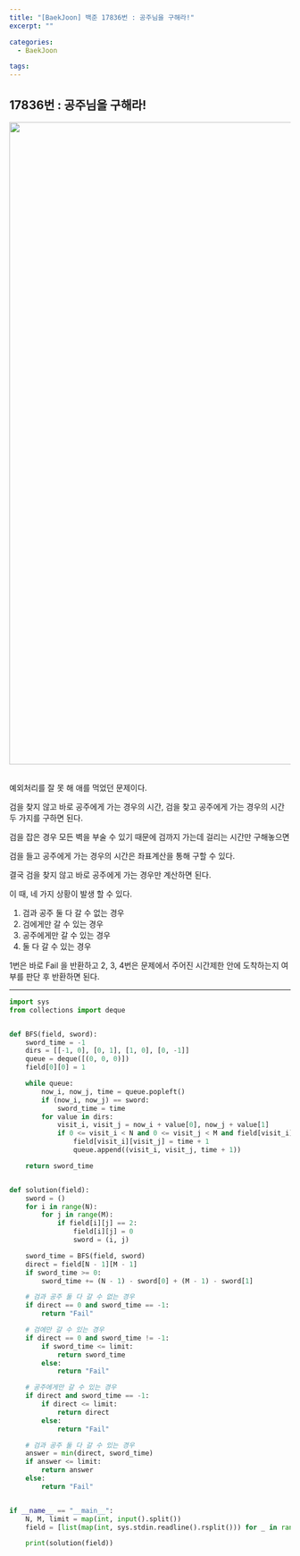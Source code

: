 ```yaml
---
title: "[BaekJoon] 백준 17836번 : 공주님을 구해라!"
excerpt: ""

categories:
  - BaekJoon

tags:
---
```


## 17836번 : 공주님을 구해라!

<center><img width="1150" alt="" src="https://user-images.githubusercontent.com/54533309/110796883-ce812f00-82bb-11eb-9e16-413acec14562.png">
</center>



<br>

예외처리를 잘 못 해 애를 먹었던 문제이다.

검을 찾지 않고 바로 공주에게 가는 경우의 시간, 검을 찾고 공주에게 가는 경우의 시간 두 가지를 구하면 된다.

검을 잡은 경우 모든 벽을 부술 수 있기 때문에 검까지 가는데 걸리는 시간만 구해놓으면

검을 들고 공주에게 가는 경우의 시간은 좌표계산을 통해 구할 수 있다.

결국 검을 찾지 않고 바로 공주에게 가는 경우만 계산하면 된다.

이 때, 네 가지 상황이 발생 할 수 있다.

1. 검과 공주 둘 다 갈 수 없는 경우
2. 검에게만 갈 수 있는 경우
3. 공주에게만 갈 수 있는 경우
4. 둘 다 갈 수 있는 경우

1번은 바로 Fail 을 반환하고 2, 3, 4번은 문제에서 주어진 시간제한 안에 도착하는지 여부를 판단 후 반환하면 된다.

---

```python
import sys
from collections import deque


def BFS(field, sword):
    sword_time = -1
    dirs = [[-1, 0], [0, 1], [1, 0], [0, -1]]
    queue = deque([(0, 0, 0)])
    field[0][0] = 1

    while queue:
        now_i, now_j, time = queue.popleft()
        if (now_i, now_j) == sword:
            sword_time = time
        for value in dirs:
            visit_i, visit_j = now_i + value[0], now_j + value[1]
            if 0 <= visit_i < N and 0 <= visit_j < M and field[visit_i][visit_j] < 1:
                field[visit_i][visit_j] = time + 1
                queue.append((visit_i, visit_j, time + 1))

    return sword_time


def solution(field):
    sword = ()
    for i in range(N):
        for j in range(M):
            if field[i][j] == 2:
                field[i][j] = 0
                sword = (i, j)

    sword_time = BFS(field, sword)
    direct = field[N - 1][M - 1]
    if sword_time >= 0:
        sword_time += (N - 1) - sword[0] + (M - 1) - sword[1]

    # 검과 공주 둘 다 갈 수 없는 경우
    if direct == 0 and sword_time == -1:
        return "Fail"

    # 검에만 갈 수 있는 경우
    if direct == 0 and sword_time != -1:
        if sword_time <= limit:
            return sword_time
        else:
            return "Fail"

    # 공주에게만 갈 수 있는 경우
    if direct and sword_time == -1:
        if direct <= limit:
            return direct
        else:
            return "Fail"

    # 검과 공주 둘 다 갈 수 있는 경우
    answer = min(direct, sword_time)
    if answer <= limit:
        return answer
    else:
        return "Fail"


if __name__ == "__main__":
    N, M, limit = map(int, input().split())
    field = [list(map(int, sys.stdin.readline().rsplit())) for _ in range(N)]

    print(solution(field))
```

<br>

